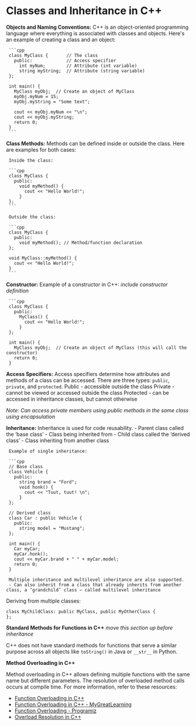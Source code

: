 # Classes and Inheritance in C++

**Objects and Naming Conventions:**
     C++ is an object-oriented programming language where everything is associated with classes and objects. Here's an example of creating a class and an object:

     ```cpp
     class MyClass {       // The class
       public:             // Access specifier
         int myNum;        // Attribute (int variable)
         string myString;  // Attribute (string variable)
     };

     int main() {
       MyClass myObj;  // Create an object of MyClass
       myObj.myNum = 15; 
       myObj.myString = "Some text";

       cout << myObj.myNum << "\n";
       cout << myObj.myString;
       return 0;
     }
     ```

**Class Methods:**
     Methods can be defined inside or outside the class. Here are examples for both cases:

     Inside the class:

     ```cpp
     class MyClass {
       public:
         void myMethod() {
           cout << "Hello World!";
         }
     };
     ```

     Outside the class:

     ```cpp
     class MyClass {
       public:
         void myMethod(); // Method/function declaration
     };

     void MyClass::myMethod() {
       cout << "Hello World!";
     }
     ```

**Constructor:**
     Example of a constructor in C++:     *include constructor definition*

     ```cpp
     class MyClass {
       public:
         MyClass() {
           cout << "Hello World!";
         }
     };

     int main() {
       MyClass myObj;  // Create an object of MyClass (this will call the constructor)
       return 0;
     }
   
**Access Specifiers:**
     Access specifiers determine how attributes and methods of a class can be accessed. There are three types: `public`, `private`, and `protected`.
      Public - accessible outside the class
      Private - cannot be viewed or accessed outside the class
      Protected - can be accessed in inheritance classes, but cannot otherwise
      
*Note: Can access private members using public methods in the same class using encapsulation*


**Inheritance:**
     Inheritance is used for code reusability. 
     - Parent class called the ‘base class’ 
        - Class being inherited from
     - Child class called the ‘derived class’
        - Class inheriting from another class
     
     Example of single inheritance:

     ```cpp
     // Base class
     class Vehicle {
       public:
         string brand = "Ford";
         void honk() {
           cout << "Tuut, tuut! \n";
         }
     };

     // Derived class
     class Car : public Vehicle {
       public:
         string model = "Mustang";
     };

     int main() {
       Car myCar;
       myCar.honk();
       cout << myCar.brand + " " + myCar.model;
       return 0;
     }
   
     Multiple inheritance and multilevel inheritance are also supported.
     - Can also inherit from a class that already inherits from another class, a ‘grandchild’ class – called multilevel inheritance

Deriving from multiple classes:

```
class MyChildClass: public MyClass, public MyOtherClass {
};
```

**Standard Methods for Functions in C++**       *move this section up before inheritance*

   C++ does not have standard methods for functions that serve a similar purpose across all objects like `toString()` in Java or `__str__` in Python.

**Method Overloading in C++**

   Method overloading in C++ allows defining multiple functions with the same name but different parameters. The resolution of overloaded method calls occurs at compile time. For more information, refer to these resources:

   - [Function Overloading in C++](https://www.geeksforgeeks.org/function-overloading-c/)
   - [Function Overloading in C++ - MyGreatLearning](https://www.mygreatlearning.com/blog/function-overloading-in-cpp/)
   - [Function Overloading - Programiz](https://www.programiz.com/cpp-programming/function-overloading)
   - [Overload Resolution in C++](https://www.ibm.com/docs/en/i/7.5?topic=only-overload-resolution-c)
